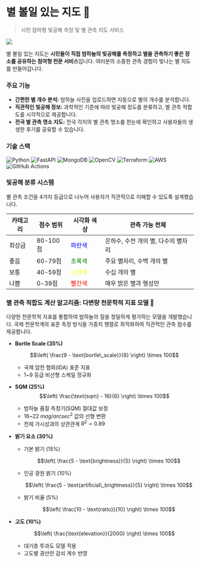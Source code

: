 # 별 볼일 있는 지도 🌠

> 시민 참여형 빛공해 측정 및 별 관측 지도 서비스

![](https://velog.velcdn.com/images/antraxmin/post/e63f9fc7-5d70-4cc6-8966-866a0fcc7a5e/image.png)

별 볼일 있는 지도는 **시민들이 직접 밤하늘의 빛공해를 측정하고 별을 관측하기 좋은 장소를 공유하는 참여형 천문 서비스**입니다. 여러분의 소중한 관측 경험이 빛나는 별 지도를 만들어갑니다.

### 주요 기능

* **간편한 별 개수 분석:** 밤하늘 사진을 업로드하면  자동으로 별의 개수를 분석합니다.
* **직관적인 빛공해 정보:** 과학적인 기준에 따라 빛공해 정도를 분류하고, 별 관측 적합도를 시각적으로 제공합니다.
* **전국 별 관측 명소 지도:** 전국 각지의 별 관측 명소를 한눈에 확인하고 사용자들의 생생한 후기를 공유할 수 있습니다.

### 기술 스택

![Python](https://img.shields.io/badge/Python-3776AB?style=for-the-badge&logo=python&logoColor=white)
![FastAPI](https://img.shields.io/badge/FastAPI-009688?style=for-the-badge&logo=fastapi&logoColor=white)
![MongoDB](https://img.shields.io/badge/MongoDB-47A248?style=for-the-badge&logo=mongodb&logoColor=white)
![OpenCV](https://img.shields.io/badge/OpenCV-5C3EE8?style=for-the-badge&logo=opencv&logoColor=white)
![Terraform](https://img.shields.io/badge/Terraform-7B42BC?style=for-the-badge&logo=terraform&logoColor=white)
![AWS](https://img.shields.io/badge/AWS-FF9900?style=for-the-badge&logo=amazon&logoColor=white)
![GitHub Actions](https://img.shields.io/badge/GitHub_Actions-2088FF?style=for-the-badge&logo=github-actions&logoColor=white)


### 빛공해 분류 시스템

별 관측 조건을 4가지 등급으로 나누어 사용자가 직관적으로 이해할 수 있도록 설계했습니다.

| 카테고리 | 점수 범위 | 시각화 색상 | 관측 가능 천체                     |
| -------- | -------- | -------- | ----------------------------------- |
| 최상급   | 80-100점  | <span style="color:blue;">파란색</span> | 은하수, 수천 개의 별, 다수의 별자리        |
| 좋음     | 60-79점   | <span style="color:green;">초록색</span> | 주요 별자리, 수백 개의 별               |
| 보통     | 40-59점   | <span style="color:yellow;">노란색</span> | 수십 개의 별                 |
| 나쁨     | 0-39점    | <span style="color:red;">빨간색</span>   | 매우 밝은 별과 행성만                   |

### 별 관측 적합도 계산 알고리즘: 다변량 천문학적 지표 모델 🔭 

다양한 천문학적 지표를 통합하여 밤하늘의 질을 정밀하게 평가하는 모델을 개발했습니다. 국제 천문학계의 표준 측정 방식을 가중치 행렬로 최적화하여 직관적인 관측 점수를 제공합니다.

* **Bortle Scale (35%)**

    $$\left( \frac{9 - \text{bortle\_scale}}{8} \right) \times 100$$

    * 국제 암천 협회(IDA) 표준 지표
    * 1~9 등급 비선형 스케일 정규화

* **SQM (25%)**
    $$\left( \frac{\text{sqm} - 16}{6} \right) \times 100$$
    * 밤하늘 품질 측정기(SQM) 절대값 보정
    * 16~22 $mag/arcsec^2$ 값의 선형 변환
    * 천체 가시성과의 상관관계 $R^2=0.89$

* **밝기 요소 (30%)**
    * 기본 밝기 (15%)

        $$\left( \frac{5 - \text{brightness}}{5} \right) \times 100$$

    * 인공 광원 밝기 (10%)

        $$\left( \frac{5 - \text{artificial\_brightness}}{5} \right) \times 100$$

    * 밝기 비율 (5%)

        $$\left( \frac{10 - \text{ratio}}{10} \right) \times 100$$

* **고도 (10%)**

    $$\left( \frac{\text{elevation}}{2000} \right) \times 100$$

    * 대기층 투과도 모델 적용
    * 고도별 광산란 감쇠 계수 반영

